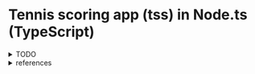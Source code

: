 # Tennis scoring app (tss) in Node.ts (TypeScript)

<details><summary>TODO</summary>

</details>

<details><summary>references</summary>

- [How to Set Up a TypeScript + Node.js App in 5 Minutes](https://levelup.gitconnected.com/how-to-set-up-a-typescript-node-js-app-in-5-minutes-93ffee3b1768)
- [Using Mocks for Testing in JavaScript with Sinon.js](https://stackabuse.com/using-mocks-for-testing-in-javascript-with-sinon-js/)- [How to set up a modern JavaScript project [Tutorial]](https://www.robinwieruch.de/javascript-project-setup-tutorial/)
- [The minimal Node.js with Babel Setup](https://www.robinwieruch.de/minimal-node-js-babel-setup)

</details>
